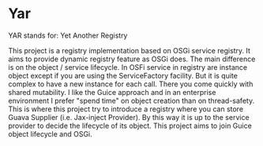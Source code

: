 Yar
===========

YAR stands for: Yet Another Registry

This project is a registry implementation based on OSGi service registry.
It aims to provide dynamic registry feature as OSGi does. The main difference is on the object / service lifecycle.
In OSFi service in registry are instance object except if you are using the ServiceFactory facility. But it is quite
complex to have a new instance for each call. There you come quickly with shared mutability. I like the Guice approach
and in an enterprise environment I prefer "spend time" on object creation than on thread-safety. This is where this
project try to introduce a registry where you can store Guava Supplier (i.e. Jax-inject Provider). By this way it is up
to the service provider to decide the lifecycle of its object.
This project aims to join Guice object lifecycle and OSGi.
